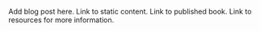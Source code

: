 Add blog post here.
Link to static content.
Link to published book.
Link to resources for more information.
